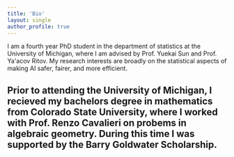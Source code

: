 ```yaml
---
title: 'Bio'
layout: single
author_profile: true
---
```

I am a fourth year PhD student in the department of statistics at the University of Michigan, where I am advised by Prof. Yuekai Sun and Prof. Ya'acov Ritov. My research interests are broadly on the statistical aspects of making AI safer, fairer, and more efficient. 

Prior to attending the University of Michigan, I recieved my bachelors degree in mathematics from Colorado State University, where I worked with Prof. Renzo Cavalieri on probems in algebraic geometry. During this time I was supported by the Barry Goldwater Scholarship.
---